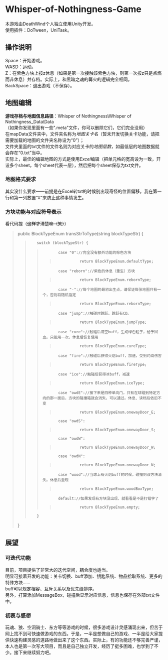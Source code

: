# Whisper-of-Nothingness-Game

本游戏由DeathWind个人独立使用Unity开发。\
使用插件：DoTween，UniTask。

## 操作说明
Space：开始游戏。\
WASD：运动。\
Z：在紫色方块上按z休息（如果是第一次接触该紫色方块，则第一次按z只是点燃而非休息）并存档。实际上，和黑暗之魂的篝火的逻辑完全相同。\
BackSpace：退出游戏（不保存）。

## 地图编辑
**游戏存档与地图信息路径**：Whisper of Nothingness\Whisper of Nothingness_Data\Data\
（如果你发现里面有一些".meta"文件，你可以删除它们，它们完全没用）\
在mapData文件夹中，文件夹名称为*地图关卡名*（暂未开发切换关卡功能，请把需要加载的地图的文件夹名称设为“0”）；\
文件夹里面的txt文件的文件名则为对应关卡的*地图层数*，如最低层的地图数据就会存在“0.txt”当中。\
实际上，最佳的编辑地图的方式是使用*Excel*编辑（把单元格的宽高设为一致，开设多个sheet，每个sheet代表一层），然后把每个sheet保存为txt文件。

### 地图格式要求
其实没什么要求——前提是在Excel转txt的时候别出现奇怪的位置偏移。我在第一行和第一列放置“#”来防止这种事情发生。

### 方块功能与对应符号表示
看代码捏（~~这样才清楚嘛（笑）~~）
>    public BlockTypeEnum transStrToType(string blockTypeStr) {
>>        switch (blockTypeStr) {
>>>            case "0"://完全没有额外功能的棕色方块
>>>>                return BlockTypeEnum.defaultType;
>>>            case "reborn"://紫色的休息（重生）方块
>>>>                return BlockTypeEnum.rebornType;
>>>            case "-"://每个地图的最初出生点，请保证每张地图只有一个，否则将随机指定
>>>>                return BlockTypeEnum.rebornType;
>>>            case "jump"://触碰时跳跃。跳跃有CD。
>>>>                return BlockTypeEnum.jumpType;
>>>            case "cure"://触碰后清空buff，生成绿色粒子，给予回血。只能用一次，休息后恢复使用
>>>>                return BlockTypeEnum.cureType;
>>>            case "fire"://触碰后获得火焰buff，加速，受到灼烧伤害
>>>>                return BlockTypeEnum.fireType;
>>>            case "ice"://触碰后获得冰buff，减速
>>>>                return BlockTypeEnum.iceType;
>>>            case "owdE"://接下来是四种单向门，只有在球碰到特定方向的那一面后，方块的碰撞箱就会消失，可以通过。休息、读档后依旧不变
>>>>                return BlockTypeEnum.onewayDoor_E;
>>>            case "owdS":
>>>>                return BlockTypeEnum.onewayDoor_S;
>>>            case "owdW":
>>>>                return BlockTypeEnum.onewayDoor_W;
>>>            case "owdN":
>>>>                return BlockTypeEnum.onewayDoor_N;
>>>            case "wood"://当球上有火焰buff的时候，碰撞则该方块消失。休息后重现
>>>>                return BlockTypeEnum.woodBoxType;
>>>            default://如果发现有方块没出现，就看看是不是打错字了
>>>>                return BlockTypeEnum.empty;
>>        }
>    }
    
## 展望
### 可迭代功能
目前，项目提供了非常大的迭代空间，耦合度也适当。\
明显可接着开发的功能：关卡切换、buff添加、钥匙系统、物品拾取系统、更多的特殊方块……\
buff可以规定相容、互斥关系以及优先级排序。\
另外，打算添加MessageBox，碰撞后显示对应信息，信息也保存在外部txt文件中。

### 初衷与感想
玩魂、狼、空洞骑士、东方等等游戏的时候，很多游戏设计灵感涌现出来，但苦于网上找不到可快速做游戏的东西。于是，一半是想做自己的游戏、一半是给大家提供快速构建灵感的道路地做出来了这个东西。实际上，有的功能还不够完善严谨，本人也是第一次写大项目，而且是自己独立开发，经历了挺多困难，也学到了不少。接下来继续努力吧。
